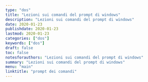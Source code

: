 ```yaml
---
type: "dos"
title: "Lezioni sui comandi del prompt di windows"
description: "Lezioni sui comandi del prompt di windows"
date: 2020-01-23
publishdate: 2020-01-23
lastmod: 2020-01-23
categories: ["dos"]
keywords: ["dos"]
draft: false
toc: false
notesforauthors: "Lezioni sui comandi del prompt di windows"
summary: "Lezioni sui comandi del prompt di windows"
menu: "main"
linktitle: "prompt dei comandi"
---
```

